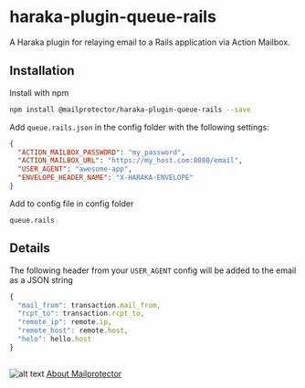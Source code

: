 # haraka-plugin-queue-rails
A Haraka plugin for relaying email to a Rails application via Action Mailbox.

## Installation

Install with npm
```bash
npm install @mailprotector/haraka-plugin-queue-rails --save
```

Add `queue.rails.json` in the config folder with the following settings:
```json
{
  "ACTION_MAILBOX_PASSWORD": "my_password",
  "ACTION_MAILBOX_URL": "https://my_host.com:8080/email",
  "USER_AGENT": "awesome-app",
  "ENVELOPE_HEADER_NAME": "X-HARAKA-ENVELOPE"
}
```

Add to config file in config folder
```text
queue.rails
```

## Details
The following header from your `USER_AGENT` config will be added to the email as a JSON string
```js
{
  "mail_from": transaction.mail_from,
  "rcpt_to": transaction.rcpt_to,
  "remote_ip": remote.ip,
  "remote_host": remote.host,
  "helo": hello.host
}
```


##
![alt text](https://i1.wp.com/mailprotector.com/wp-content/uploads/2020/03/cropped-logo-2x.png)
[About Mailprotector](https://mailprotector.com/about-mailprotector)
